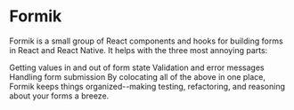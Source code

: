 # Formik

Formik is a small group of React components and hooks for building forms in React and React Native. It helps with the three most annoying parts:

Getting values in and out of form state
Validation and error messages
Handling form submission
By colocating all of the above in one place, Formik keeps things organized--making testing, refactoring, and reasoning about your forms a breeze.

